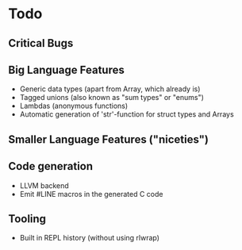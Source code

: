 # Todo

## Critical Bugs

## Big Language Features
* Generic data types (apart from Array, which already is)
* Tagged unions (also known as "sum types" or "enums")
* Lambdas (anonymous functions)
* Automatic generation of 'str'-function for struct types and Arrays

## Smaller Language Features ("niceties")

## Code generation
* LLVM backend
* Emit #LINE macros in the generated C code


## Tooling
* Built in REPL history (without using rlwrap)

